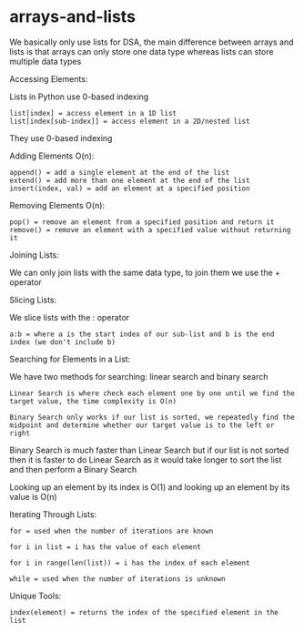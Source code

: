 # arrays-and-lists

We basically only use lists for DSA, the main difference between arrays and lists is that arrays can only store one data type whereas lists can store multiple data types

Accessing Elements:

Lists in Python use 0-based indexing

    list[index] = access element in a 1D list 
    list[index[sub-index]] = access element in a 2D/nested list

They use 0-based indexing

Adding Elements O(n):

    append() = add a single element at the end of the list
    extend() = add more than one element at the end of the list
    insert(index, val) = add an element at a specified position
    
Removing Elements O(n):

    pop() = remove an element from a specified position and return it
    remove() = remove an element with a specified value without returning it
    
Joining Lists:

We can only join lists with the same data type, to join them we use the + operator

Slicing Lists:

We slice lists with the : operator

    a:b = where a is the start index of our sub-list and b is the end index (we don't include b)
    
Searching for Elements in a List:

We have two methods for searching: linear search and binary search

    Linear Search is where check each element one by one until we find the target value, the time complexity is O(n)

    Binary Search only works if our list is sorted, we repeatedly find the midpoint and determine whether our target value is to the left or right

Binary Search is much faster than Linear Search but if our list is not sorted then it is faster to do Linear Search as it would take longer to sort the list and then perform a Binary Search
    
Looking up an element by its index is O(1) and looking up an element by its value is O(n)

Iterating Through Lists:

    for = used when the number of iterations are known
    
    for i in list = i has the value of each element
    
    for i in range(len(list)) = i has the index of each element
    
    while = used when the number of iterations is unknown

Unique Tools:

    index(element) = returns the index of the specified element in the list
